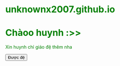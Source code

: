 # unknownx2007.github.io
<!DOCTYPE html>
<html>
    <head>
        <title>Simple Example</title>
    </head>
    <body style="color: green">
        <h1>Chàoo huynh :>></h1>
        <p>Xin huynh chỉ giáo đệ thêm nha</p>
        <form method = "GET" onsubmit="return sbt()">
        <button type="submit">Được đệ</button>
        </form>
    </body>
</html>
